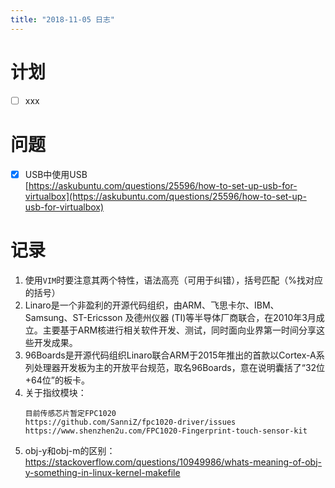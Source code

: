 ```yaml
---
title: "2018-11-05 日志"
---
```


# 计划

- [ ] xxx

# 问题
- [x] USB中使用USB  
[https://askubuntu.com/questions/25596/how-to-set-up-usb-for-virtualbox](https://askubuntu.com/questions/25596/how-to-set-up-usb-for-virtualbox)
  
# 记录
1. 使用`VIM`时要注意其两个特性，语法高亮（可用于纠错），括号匹配（%找对应的括号）
2. Linaro是一个非盈利的开源代码组织，由ARM、飞思卡尔、IBM、Samsung、ST-Ericsson 及德州仪器 (TI)等半导体厂商联合，在2010年3月成立。主要基于ARM核进行相关软件开发、测试，同时面向业界第一时间分享这些开发成果。
3. 96Boards是开源代码组织Linaro联合ARM于2015年推出的首款以Cortex-A系列处理器开发板为主的开放平台规范，取名96Boards，意在说明囊括了“32位+64位”的板卡。
4. 关于指纹模块：
    ```
    目前传感芯片暂定FPC1020
    https://github.com/SanniZ/fpc1020-driver/issues
    https://www.shenzhen2u.com/FPC1020-Fingerprint-touch-sensor-kit
    ``` 
5. obj-y和obj-m的区别：  https://stackoverflow.com/questions/10949986/whats-meaning-of-obj-y-something-in-linux-kernel-makefile